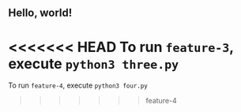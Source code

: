 ## Hello, world!

<<<<<<< HEAD
To run `feature-3`, execute `python3 three.py`
=======
To run `feature-4`, execute `python3 four.py`
>>>>>>> feature-4
